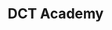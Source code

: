 ---
title: "DCT Academy"
permalink: /
layout: splash
header:
  overlay_image: /assets/images/banner/1.jpg
  overlay_filter: 0.6
excerpt: Welcome to DCT Academy!
---